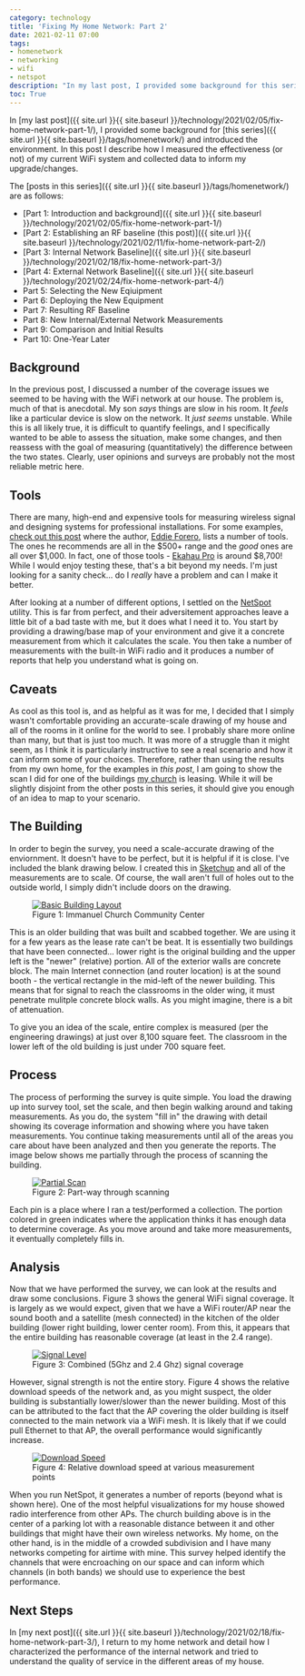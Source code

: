 ```yaml
---
category: technology
title: 'Fixing My Home Network: Part 2'
date: 2021-02-11 07:00
tags:
- homenetwork
- networking
- wifi
- netspot
description: "In my last post, I provided some background for this series and introduced the environment. In this post I describe how I measured the effectiveness (or not) of my current WiFi system and collected data to inform my upgrade/changes."
toc: True
---
```


In [my last post]({{ site.url }}{{ site.baseurl }}/technology/2021/02/05/fix-home-network-part-1/), I provided some background for [this series]({{ site.url }}{{ site.baseurl }}/tags/homenetwork/) and introduced the environment. In this post I describe how I measured the effectiveness (or not) of my current WiFi system and collected data to inform my upgrade/changes.

The [posts in this series]({{ site.url }}{{ site.baseurl }}/tags/homenetwork/) are as follows:

* [Part 1: Introduction and background]({{ site.url }}{{ site.baseurl }}/technology/2021/02/05/fix-home-network-part-1/)
* [Part 2: Establishing an RF baseline (this post)]({{ site.url }}{{ site.baseurl }}/technology/2021/02/11/fix-home-network-part-2/)
* [Part 3: Internal Network Baseline]({{ site.url }}{{ site.baseurl }}/technology/2021/02/18/fix-home-network-part-3/)
* [Part 4: External Network Baseline]({{ site.url }}{{ site.baseurl }}/technology/2021/02/24/fix-home-network-part-4/)
* Part 5: Selecting the New Eqiuipment
* Part 6: Deploying the New Equipment
* Part 7: Resulting RF Baseline
* Part 8: New Internal/External Network Measurements
* Part 9: Comparison and Initial Results
* Part 10: One-Year Later

## Background

In the previous post, I discussed a number of the coverage issues we seemed to be having with the WiFi network at our house. The problem is, much of that is anecdotal. My son _says_ things are slow in his room. It _feels_ like a particular device is slow on the network. It _just seems_ unstable. While this is all likely true, it is difficult to quantify feelings, and I specifically wanted to be able to assess the situation, make some changes, and then reassess with the goal of measuring (quantitatively) the difference between the two states. Clearly, user opinions and surveys are probably not the most reliable metric here.

## Tools

There are many, high-end and expensive tools for measuring wireless signal and designing systems for professional installations. For some examples, [check out this post](https://badfi.com/toolroll) where the author, [Eddie Forero](https://twitter.com/BadFiShow), lists a number of tools. The ones he recommends are all in the $500+ range and the _good_ ones are all over $1,000. In fact, one of those tools - [Ekahau Pro](https://www.ekahau.com/products/ekahau-connect/pro/) is around $8,700! While I would enjoy testing these, that's a bit beyond my needs. I'm just looking for a sanity check... do I _really_ have a problem and can I make it better. 

After looking at a number of different options, I settled on the [NetSpot](https://www.netspotapp.com/) utility. This is far from perfect, and their adversitement approaches leave a little bit of a bad taste with me, but it does what I need it to. You start by providing a drawing/base map of your environment and give it a concrete measurement from which it calculates the scale. You then take a number of measurements with the built-in WiFi radio and it produces a number of reports that help you understand what is going on.

## Caveats

As cool as this tool is, and as helpful as it was for me, I decided that I simply wasn't comfortable providing an accurate-scale drawing of my house and all of the rooms in it online for the world to see. I probably share more online than many, but that is just too much. It was more of a struggle than it might seem, as I think it is particularly instructive to see a real scenario and how it can inform some of your choices. Therefore, rather than using the results from my own home, for the examples in *this post*, I am going to show the scan I did for one of the buildings [my church](https://iknox.org) is leasing. While it will be slightly disjoint from the other posts in this series, it should give you enough of an idea to map to your scenario.

## The Building

In order to begin the survey, you need a scale-accurate drawing of the enviornment. It doesn't have to be perfect, but it is helpful if it is close. I've included the blank drawing below. I created this in [Sketchup](https://app.sketchup.com/app) and all of the measurements are to scale. Of course, the wall aren't full of holes out to the outside world, I simply didn't include doors on the drawing.

<figure class="align-center">
  <a href="{{ site.url }}{{ site.baseurl }}/images/ICCC_too.png"><img src="{{ site.url }}{{ site.baseurl }}/images/ICCC_too.png" alt="Basic Building Layout"></a>
  <figcaption>Figure 1: Immanuel Church Community Center</figcaption>
</figure> 

This is an older building that was built and scabbed together. We are using it for a few years as the lease rate can't be beat. It is essentially two buildings that have been connected... lower right is the original building and the upper left is the "newer" (relative) portion. All of the exterior walls are concrete block. The main Internet connection (and router location) is at the sound booth - the vertical rectangle in the mid-left of the newer building. This means that for signal to reach the classrooms in the older wing, it must penetrate mulitple concrete block walls. As you might imagine, there is a bit of attenuation.

To give you an idea of the scale, entire complex is measured (per the engineering drawings) at just over 8,100 square feet. The classroom in the lower left of the old building is just under 700 square feet. 

## Process

The process of performing the survey is quite simple. You load the drawing up into survey tool, set the scale, and then begin walking around and taking measurements. As you do, the system "fill in" the drawing with detail showing its coverage information and showing where you have taken measurements. You continue taking measurements until all of the areas you care about have been analyzed and then you generate the reports. The image below shows me partially through the process of scanning the building.

<figure class="align-center">
  <a href="{{ site.url }}{{ site.baseurl }}/images/midscan.jpg"><img src="{{ site.url }}{{ site.baseurl }}/images/midscan.jpg" alt="Partial Scan"></a>
  <figcaption>Figure 2: Part-way through scanning</figcaption>
</figure> 

Each pin is a place where I ran a test/performed a collection. The portion colored in green indicates where the application thinks it has enough data to determine coverage. As you move around and take more measurements, it eventually completely fills in.

## Analysis

Now that we have performed the survey, we can look at the results and draw some conclusions. Figure 3 shows the general WiFi signal coverage. It is largely as we would expect, given that we have a WiFi router/AP near the sound booth and a satellite (mesh connected) in the kitchen of the older building (lower right building, lower center room). From this, it appears that the entire building has reasonable coverage (at least in the 2.4 range).

<figure class="align-center">
  <a href="{{ site.url }}{{ site.baseurl }}/images/signallevel.png"><img src="{{ site.url }}{{ site.baseurl }}/images/signallevel.png" alt="Signal Level"></a>
  <figcaption>Figure 3: Combined (5Ghz and 2.4 Ghz) signal coverage</figcaption>
</figure> 

However, signal strength is not the entire story. Figure 4 shows the relative download speeds of the network and, as you might suspect, the older building is substantially lower/slower than the newer building. Most of this can be attributed to the fact that the AP covering the older building is itself connected to the main network via a WiFi mesh. It is likely that if we could pull Ethernet to that AP, the overall performance would significantly increase.

<figure class="align-center">
  <a href="{{ site.url }}{{ site.baseurl }}/images/downloadspeed.png"><img src="{{ site.url }}{{ site.baseurl }}/images/downloadspeed.png" alt="Download Speed"></a>
  <figcaption>Figure 4: Relative download speed at various measurement points</figcaption>
</figure> 

When you run NetSpot, it generates a number of reports (beyond what is shown here). One of the most helpful visualizations for my house showed radio interference from other APs. The church building above is in the center of a parking lot with a reasonable distance between it and other buildings that might have their own wireless networks. My home, on the other hand, is in the middle of a crowded subdivision and I have many networks competing for airtime with mine. This survey helped identify the channels that were encroaching on our space and can inform which channels (in both bands) we should use to experience the best performance.

## Next Steps

In [my next post]({{ site.url }}{{ site.baseurl }}/technology/2021/02/18/fix-home-network-part-3/), I return to my home network and detail how I characterized the performance of the internal network and tried to understand the quality of service in the different areas of my house.
